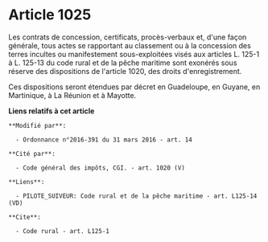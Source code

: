 # Article 1025

Les contrats de concession, certificats, procès-verbaux et, d'une façon générale, tous actes se rapportant au classement ou à
la concession des terres incultes ou manifestement sous-exploitées visés aux articles L. 125-1 à L. 125-13 du code rural et
de la pêche maritime sont exonérés sous réserve des dispositions de l'article 1020, des droits d'enregistrement. 

Ces dispositions seront étendues par décret en Guadeloupe, en Guyane, en Martinique, à La Réunion et à Mayotte.

**Liens relatifs à cet article**

	**Modifié par**:

	  - Ordonnance n°2016-391 du 31 mars 2016 - art. 14

	**Cité par**:

	  - Code général des impôts, CGI. - art. 1020 (V)

	**Liens**:

	  - PILOTE_SUIVEUR: Code rural et de la pêche maritime - art. L125-14 (VD)

	**Cite**:

	  - Code rural - art. L125-1

